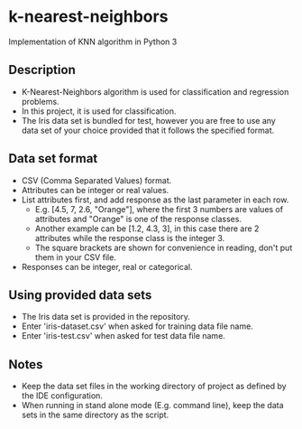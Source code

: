 # k-nearest-neighbors

Implementation of KNN algorithm in Python 3

## Description

* K-Nearest-Neighbors algorithm is used for classification and regression problems.
* In this project, it is used for classification.
* The Iris data set is bundled for test, however you are free to use any data set of your choice provided that it follows the specified format. 

## Data set format

* CSV (Comma Separated Values) format.
* Attributes can be integer or real values.
* List attributes first, and add response as the last parameter in each row.
    * E.g. [4.5, 7, 2.6, "Orange"], where the first 3 numbers are values of attributes and "Orange" is one of the response classes.
    * Another example can be [1.2, 4.3, 3], in this case there are 2 attributes while the response class is the integer 3.
    * The square brackets are shown for convenience in reading, don't put them in your CSV file.
* Responses can be integer, real or categorical.

## Using provided data sets

* The Iris data set is provided in the repository. 
* Enter 'iris-dataset.csv' when asked for training data file name.
* Enter 'iris-test.csv' when asked for test data file name.

## Notes

* Keep the data set files in the working directory of project as defined by the IDE configuration.
* When running in stand alone mode (E.g. command line), keep the data sets in the same directory as the script.